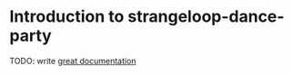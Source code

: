 # Introduction to strangeloop-dance-party

TODO: write [great documentation](http://jacobian.org/writing/what-to-write/)
